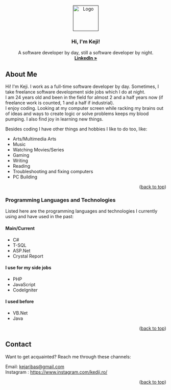 <!-- Improved compatibility of back to top link: See: https://github.com/othneildrew/Best-README-Template/pull/73 -->
<a name="readme-top"></a>

<!-- PROJECT LOGO -->
<br />
<div align="center">
  <a href="">
    <img src="" alt="Logo" width="80" height="80">
  </a>

  <h3 align="center">Hi, I'm Keji!</h3>

  <p align="center">
    A software developer by day, still a software developer by night.
    <br />
    <a href="https://www.linkedin.com/in/kjaribas/"><strong>LinkedIn »</strong></a>
  </p>
</div>

<!-- ABOUT -->
## About Me

<!--[![Product Name Screen Shot][product-screenshot]](https://example.com)-->

Hi! I'm Keji. I work as a full-time software developer by day. Sometimes, I take freelance software development side jobs which I do at night. 
<br> I am 24 years old and been in the field for almost 2 and a half years now (if freelance work is counted, 1 and a half if industrial). 
<br> I enjoy coding. Looking at my computer screen while racking my brains out of ideas and ways to create logic or solve problems keeps my blood pumping. I also find joy in learning new things.

Besides coding I have other things and hobbies I like to do too, like:
* Arts/Multimedia Arts
* Music
* Watching Movies/Series
* Gaming
* Writing
* Reading
* Troubleshooting and fixing computers 
* PC Building


<p align="right">(<a href="#readme-top">back to top</a>)</p>



### Programming Languages and Technologies

Listed here are the programming languages and technologies I currently using and have used in the past:

#### Main/Current
* C#
* T-SQL
* ASP.Net
* Crystal Report

#### I use for my side jobs
* PHP
* JavaScript
* CodeIgniter

#### I used before
* VB.Net
* Java

<p align="right">(<a href="#readme-top">back to top</a>)</p>
  
<!-- CONTACT -->
## Contact

Want to get acquainted? Reach me through these channels:

Email: kejaribas@gmail.com <br>
Instagram : https://www.instagram.com/kedji.ro/

<p align="right">(<a href="#readme-top">back to top</a>)</p>


<!-- MARKDOWN LINKS & IMAGES -->
<!-- https://www.markdownguide.org/basic-syntax/#reference-style-links -->
[contributors-shield]: https://img.shields.io/github/contributors/othneildrew/Best-README-Template.svg?style=for-the-badge
[contributors-url]: https://github.com/othneildrew/Best-README-Template/graphs/contributors
[forks-shield]: https://img.shields.io/github/forks/othneildrew/Best-README-Template.svg?style=for-the-badge
[forks-url]: https://github.com/othneildrew/Best-README-Template/network/members
[stars-shield]: https://img.shields.io/github/stars/othneildrew/Best-README-Template.svg?style=for-the-badge
[stars-url]: https://github.com/othneildrew/Best-README-Template/stargazers
[issues-shield]: https://img.shields.io/github/issues/othneildrew/Best-README-Template.svg?style=for-the-badge
[issues-url]: https://github.com/othneildrew/Best-README-Template/issues
[license-shield]: https://img.shields.io/github/license/othneildrew/Best-README-Template.svg?style=for-the-badge
[license-url]: https://github.com/othneildrew/Best-README-Template/blob/master/LICENSE.txt
[linkedin-shield]: https://img.shields.io/badge/-LinkedIn-black.svg?style=for-the-badge&logo=linkedin&colorB=555
[linkedin-url]: https://linkedin.com/in/othneildrew
[product-screenshot]: images/screenshot.png
[Next.js]: https://img.shields.io/badge/next.js-000000?style=for-the-badge&logo=nextdotjs&logoColor=white
[Next-url]: https://nextjs.org/
[React.js]: https://img.shields.io/badge/React-20232A?style=for-the-badge&logo=react&logoColor=61DAFB
[React-url]: https://reactjs.org/
[Vue.js]: https://img.shields.io/badge/Vue.js-35495E?style=for-the-badge&logo=vuedotjs&logoColor=4FC08D
[Vue-url]: https://vuejs.org/
[Angular.io]: https://img.shields.io/badge/Angular-DD0031?style=for-the-badge&logo=angular&logoColor=white
[Angular-url]: https://angular.io/
[Svelte.dev]: https://img.shields.io/badge/Svelte-4A4A55?style=for-the-badge&logo=svelte&logoColor=FF3E00
[Svelte-url]: https://svelte.dev/
[Laravel.com]: https://img.shields.io/badge/Laravel-FF2D20?style=for-the-badge&logo=laravel&logoColor=white
[Laravel-url]: https://laravel.com
[Bootstrap.com]: https://img.shields.io/badge/Bootstrap-563D7C?style=for-the-badge&logo=bootstrap&logoColor=white
[Bootstrap-url]: https://getbootstrap.com
[JQuery.com]: https://img.shields.io/badge/jQuery-0769AD?style=for-the-badge&logo=jquery&logoColor=white
[JQuery-url]: https://jquery.com 
